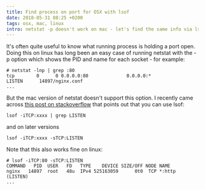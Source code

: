 ```yaml
---
title: Find process on port for OSX with lsof
date: 2018-05-31 08:25 +0200
tags: osx, mac, linux
intro: netstat -p doesn't work on mac - let's find the same info via lsof
---
```


It's often quite useful to know what running process is holding a port open. Doing this on linux has long been an easy case of running netstat with the -p option which shows the PID and name for each socket - for example:

    # netstat -lnp | grep :80
    tcp        0      0 0.0.0.0:80              0.0.0.0:*               LISTEN      14897/nginx.conf
    ...

But the mac version of netstat doesn't support this option. I recently came across [this post on stackoverflow](https://stackoverflow.com/questions/4421633/who-is-listening-on-a-given-tcp-port-on-mac-os-x/4421674#4421674) that points out that you can use lsof:

    lsof -iTCP:xxxx | grep LISTEN

and on later versions

    lsof -iTCP:xxxx -sTCP:LISTEN

Note that this also works fine on linux:

    # lsof -iTCP:80 -sTCP:LISTEN
    COMMAND   PID  USER   FD   TYPE    DEVICE SIZE/OFF NODE NAME
    nginx   14897  root   48u  IPv4 525163059      0t0  TCP *:http (LISTEN)
    ...
